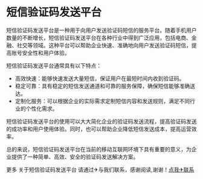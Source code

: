 # 短信验证码发送平台

短信验证码发送平台是一种用于向用户发送验证码短信的服务平台。随着手机用户数量的不断增长，短信验证码发送平台在各种行业中得到广泛应用，包括电商、金融、社交等领域。这种平台可以帮助企业快速、准确地向用户发送验证码短信，提高账号安全性和用户体验。

短信验证码发送平台通常具有以下特点：
- 高效快速：能够快速发送大量短信，保证用户在最短时间内收到验证码。
- 稳定可靠：具有稳定的短信发送通道和可靠的服务保障，确保短信能够准确送达。
- 定制化服务：可以根据企业的实际需求定制短信内容和发送规则，满足不同行业的个性化需求。

短信验证码发送平台的使用可以大大简化企业的验证码发送流程，提高验证码发送的成功率和用户使用体验。同时，也可以帮助企业降低短信发送成本，提高运营效率。

总的来说，短信验证码发送平台在当前的移动互联网环境下具有重要的意义，为企业提供了一种简单、高效、安全的验证码发送解决方案。

更多 关于短信验证码发送平台 请通过✈与我们联系，感谢阅读,谢谢！[点我✈联系](https://ss.k02.cc)
